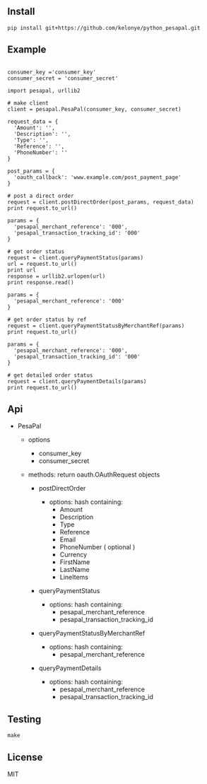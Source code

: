 
Install
---

```
pip install git+https://github.com/kelonye/python_pesapal.git
```

Example
---

```

consumer_key ='consumer_key'
consumer_secret = 'consumer_secret'

import pesapal, urllib2

# make client
client = pesapal.PesaPal(consumer_key, consumer_secret)

request_data = {
  'Amount': '',
  'Description': '',
  'Type': '',
  'Reference': '',
  'PhoneNumber': ''
}

post_params = {
  'oauth_callback': 'www.example.com/post_payment_page'
}

# post a direct order
request = client.postDirectOrder(post_params, request_data)
print request.to_url()

params = {
  'pesapal_merchant_reference': '000',
  'pesapal_transaction_tracking_id': '000'
}

# get order status
request = client.queryPaymentStatus(params)
url = request.to_url()
print url
response = urllib2.urlopen(url)
print response.read()

params = {
  'pesapal_merchant_reference': '000'
}

# get order status by ref
request = client.queryPaymentStatusByMerchantRef(params)
print request.to_url()

params = {
  'pesapal_merchant_reference': '000',
  'pesapal_transaction_tracking_id': '000'
}

# get detailed order status
request = client.queryPaymentDetails(params)
print request.to_url()

```

Api
---

- PesaPal
  - options
    - consumer_key
    - consumer_secret

  - methods: return oauth.OAuthRequest objects
    - postDirectOrder
      - options: hash containing:
        - Amount
        - Description
        - Type
        - Reference
        - Email
        - PhoneNumber
        ( optional )
        - Currency
        - FirstName
        - LastName
        - LineItems

    - queryPaymentStatus
      - options: hash containing:
        - pesapal_merchant_reference
        - pesapal_transaction_tracking_id

    - queryPaymentStatusByMerchantRef
      - options: hash containing:
        - pesapal_merchant_reference

    - queryPaymentDetails
      - options: hash containing:
        - pesapal_merchant_reference
        - pesapal_transaction_tracking_id

Testing
---

```
make
```

License
---

MIT